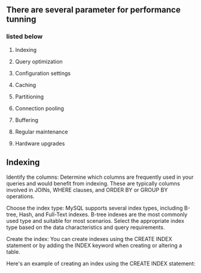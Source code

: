 ## There are several parameter for performance tunning 

### listed below 

1. Indexing 

2. Query optimization

3. Configuration settings

4. Caching

5. Partitioning

6. Connection pooling

7. Buffering

8. Regular maintenance

9. Hardware upgrades

## Indexing 

<p>
Identify the columns: Determine which columns are frequently used in your queries and would benefit from indexing. These are typically columns involved in JOINs, WHERE clauses, and ORDER BY or GROUP BY operations.
</p>
<p>
Choose the index type: MySQL supports several index types, including B-tree, Hash, and Full-Text indexes. B-tree indexes are the most commonly used type and suitable for most scenarios. Select the appropriate index type based on the data characteristics and query requirements.
</p>
<p>
Create the index: You can create indexes using the CREATE INDEX statement or by adding the INDEX keyword when creating or altering a table.

Here's an example of creating an index using the CREATE INDEX statement:
</p>
